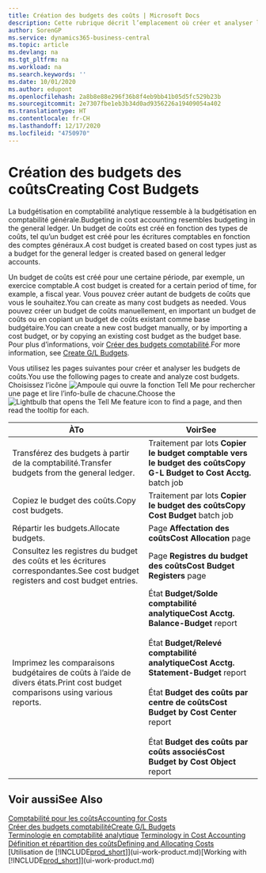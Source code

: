 ```yaml
---
title: Création des budgets des coûts | Microsoft Docs
description: Cette rubrique décrit l’emplacement où créer et analyser les budgets des coûts.
author: SorenGP
ms.service: dynamics365-business-central
ms.topic: article
ms.devlang: na
ms.tgt_pltfrm: na
ms.workload: na
ms.search.keywords: ''
ms.date: 10/01/2020
ms.author: edupont
ms.openlocfilehash: 2a8b8e88e296f36b8f4eb9bb41b05d5fc529b23b
ms.sourcegitcommit: 2e7307fbe1eb3b34d0ad9356226a19409054a402
ms.translationtype: HT
ms.contentlocale: fr-CH
ms.lasthandoff: 12/17/2020
ms.locfileid: "4750970"
---
```

# <a name="creating-cost-budgets"></a><span data-ttu-id="707ac-103">Création des budgets des coûts</span><span class="sxs-lookup"><span data-stu-id="707ac-103">Creating Cost Budgets</span></span>
<span data-ttu-id="707ac-104">La budgétisation en comptabilité analytique ressemble à la budgétisation en comptabilité générale.</span><span class="sxs-lookup"><span data-stu-id="707ac-104">Budgeting in cost accounting resembles budgeting in the general ledger.</span></span> <span data-ttu-id="707ac-105">Un budget de coûts est créé en fonction des types de coûts, tel qu’un budget est créé pour les écritures comptables en fonction des comptes généraux.</span><span class="sxs-lookup"><span data-stu-id="707ac-105">A cost budget is created based on cost types just as a budget for the general ledger is created based on general ledger accounts.</span></span>  

<span data-ttu-id="707ac-106">Un budget de coûts est créé pour une certaine période, par exemple, un exercice comptable.</span><span class="sxs-lookup"><span data-stu-id="707ac-106">A cost budget is created for a certain period of time, for example, a fiscal year.</span></span> <span data-ttu-id="707ac-107">Vous pouvez créer autant de budgets de coûts que vous le souhaitez.</span><span class="sxs-lookup"><span data-stu-id="707ac-107">You can create as many cost budgets as needed.</span></span> <span data-ttu-id="707ac-108">Vous pouvez créer un budget de coûts manuellement, en important un budget de coûts ou en copiant un budget de coûts existant comme base budgétaire.</span><span class="sxs-lookup"><span data-stu-id="707ac-108">You can create a new cost budget manually, or by importing a cost budget, or by copying an existing cost budget as the budget base.</span></span> <span data-ttu-id="707ac-109">Pour plus d’informations, voir [Créer des budgets comptabilité](finance-how-create-budgets.md).</span><span class="sxs-lookup"><span data-stu-id="707ac-109">For more information, see [Create G/L Budgets](finance-how-create-budgets.md).</span></span>

<span data-ttu-id="707ac-110">Vous utilisez les pages suivantes pour créer et analyser les budgets de coûts.</span><span class="sxs-lookup"><span data-stu-id="707ac-110">You use the following pages to create and analyze cost budgets.</span></span> <span data-ttu-id="707ac-111">Choisissez l’icône ![Ampoule qui ouvre la fonction Tell Me](media/ui-search/search_small.png "Dites-moi ce que vous voulez faire") pour rechercher une page et lire l’info-bulle de chacune.</span><span class="sxs-lookup"><span data-stu-id="707ac-111">Choose the ![Lightbulb that opens the Tell Me feature](media/ui-search/search_small.png "Tell me what you want to do") icon to find a page, and then read the tooltip for each.</span></span>

|<span data-ttu-id="707ac-112">À</span><span class="sxs-lookup"><span data-stu-id="707ac-112">To</span></span>|<span data-ttu-id="707ac-113">Voir</span><span class="sxs-lookup"><span data-stu-id="707ac-113">See</span></span>|  
|--------|---------|  
|<span data-ttu-id="707ac-114">Transférez des budgets à partir de la comptabilité.</span><span class="sxs-lookup"><span data-stu-id="707ac-114">Transfer budgets from the general ledger.</span></span>|<span data-ttu-id="707ac-115">Traitement par lots **Copier le budget comptable vers le budget des coûts**</span><span class="sxs-lookup"><span data-stu-id="707ac-115">**Copy G-L Budget to Cost Acctg.** batch job</span></span>|  
|<span data-ttu-id="707ac-116">Copiez le budget des coûts.</span><span class="sxs-lookup"><span data-stu-id="707ac-116">Copy cost budgets.</span></span>|<span data-ttu-id="707ac-117">Traitement par lots **Copier le budget des coûts**</span><span class="sxs-lookup"><span data-stu-id="707ac-117">**Copy Cost Budget** batch job</span></span>|  
|<span data-ttu-id="707ac-118">Répartir les budgets.</span><span class="sxs-lookup"><span data-stu-id="707ac-118">Allocate budgets.</span></span>|<span data-ttu-id="707ac-119">Page **Affectation des coûts**</span><span class="sxs-lookup"><span data-stu-id="707ac-119">**Cost Allocation** page</span></span>|  
|<span data-ttu-id="707ac-120">Consultez les registres du budget des coûts et les écritures correspondantes.</span><span class="sxs-lookup"><span data-stu-id="707ac-120">See cost budget registers and cost budget entries.</span></span>|<span data-ttu-id="707ac-121">Page **Registres du budget des coûts**</span><span class="sxs-lookup"><span data-stu-id="707ac-121">**Cost Budget Registers** page</span></span>|  
|<span data-ttu-id="707ac-122">Imprimez les comparaisons budgétaires de coûts à l’aide de divers états.</span><span class="sxs-lookup"><span data-stu-id="707ac-122">Print cost budget comparisons using various reports.</span></span>|<span data-ttu-id="707ac-123">État **Budget/Solde comptabilité analytique**</span><span class="sxs-lookup"><span data-stu-id="707ac-123">**Cost Acctg. Balance-Budget** report</span></span><br /><br /> <span data-ttu-id="707ac-124">État **Budget/Relevé comptabilité analytique**</span><span class="sxs-lookup"><span data-stu-id="707ac-124">**Cost Acctg. Statement-Budget** report</span></span><br /><br /> <span data-ttu-id="707ac-125">État **Budget des coûts par centre de coûts**</span><span class="sxs-lookup"><span data-stu-id="707ac-125">**Cost Budget by Cost Center** report</span></span><br /><br /> <span data-ttu-id="707ac-126">État **Budget des coûts par coûts associés**</span><span class="sxs-lookup"><span data-stu-id="707ac-126">**Cost Budget by Cost Object** report</span></span>|  

## <a name="see-also"></a><span data-ttu-id="707ac-127">Voir aussi</span><span class="sxs-lookup"><span data-stu-id="707ac-127">See Also</span></span>  
[<span data-ttu-id="707ac-128">Comptabilité pour les coûts</span><span class="sxs-lookup"><span data-stu-id="707ac-128">Accounting for Costs</span></span>](finance-manage-cost-accounting.md)  
[<span data-ttu-id="707ac-129">Créer des budgets comptabilité</span><span class="sxs-lookup"><span data-stu-id="707ac-129">Create G/L Budgets</span></span>](finance-how-create-budgets.md)  
<span data-ttu-id="707ac-130">[Terminologie en comptabilité analytique](finance-terminology-in-cost-accounting.md) </span><span class="sxs-lookup"><span data-stu-id="707ac-130">[Terminology in Cost Accounting](finance-terminology-in-cost-accounting.md) </span></span>  
[<span data-ttu-id="707ac-131">Définition et répartition des coûts</span><span class="sxs-lookup"><span data-stu-id="707ac-131">Defining and Allocating Costs</span></span>](finance-define-and-allocate-costs.md)  
<span data-ttu-id="707ac-132">[Utilisation de [!INCLUDE[prod_short](includes/prod_short.md)]](ui-work-product.md)</span><span class="sxs-lookup"><span data-stu-id="707ac-132">[Working with [!INCLUDE[prod_short](includes/prod_short.md)]](ui-work-product.md)</span></span>

